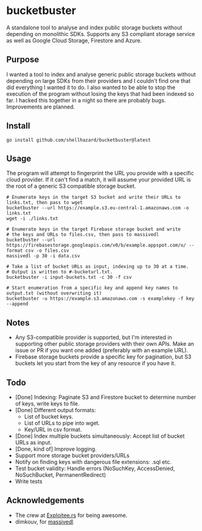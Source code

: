 # bucketbuster

A standalone tool to analyse and index public storage buckets without depending on monolithic SDKs. Supports any S3 compliant storage service as well as Google Cloud Storage, Firestore and Azure.

## Purpose

I wanted a tool to index and analyse generic public storage buckets without depending on large SDKs from their providers and I couldn't find one that did everything I wanted it to do. I also wanted to be able to stop the execution of the program without losing the keys that had been indexed so far. I hacked this together in a night so there are probably bugs. Improvements are planned.

## Install

```
go install github.com/shellhazard/bucketbuster@latest
```

## Usage

The program will attempt to fingerprint the URL you provide with a specific cloud provider. If it can't find a match, it will assume your provided URL is the root of a generic S3 compatible storage bucket.

```
# Enumerate keys in the target S3 bucket and write their URLs to links.txt, then pass to wget
bucketbuster --url https://example.s3.eu-central-1.amazonaws.com -o links.txt
wget -i ./links.txt

# Enumerate keys in the target Firebase storage bucket and write 
# the keys and URLs to files.csv, then pass to massivedl
bucketbuster --url https://firebasestorage.googleapis.com/v0/b/example.appspot.com/o/ --format csv -o files.csv
massivedl -p 30 -i data.csv

# Take a list of bucket URLs as input, indexing up to 30 at a time.
# Output is written to #-bucketurl.txt.
bucketbuster -i input-buckets.txt -c 30 -f csv

# Start enumeration from a specific key and append key names to output.txt (without overwriting it)
bucketbuster -u https://example.s3.amazonaws.com -s examplekey -f key --append
```

## Notes

- Any S3-compatible provider is supported, but I'm interested in supporting other public storage providers with their own APIs. Make an issue or PR if you want one added (preferably with an example URL).
- Firebase storage buckets provide a specific key for pagination, but S3 buckets let you start from the key of any resource if you have it.

## Todo

- [Done] Indexing: Paginate S3 and Firestore bucket to determine number of keys, write keys to file.
- [Done] Different output formats: 
	- List of bucket keys.
	- List of URLs to pipe into wget.
	- Key/URL in csv format.
- [Done] Index multiple buckets simultaneously: Accept list of bucket URLs as input.
- [Done, kind of] Improve logging.
- Support more storage bucket providers/URLs
- Notify on finding keys with dangerous file extensions: .sql etc.
- Test bucket validity: Handle errors (NoSuchKey, AccessDenied, NoSuchBucket, PermanentRedirect)
- Write tests

## Acknowledgements 

* The crew at [Exploitee.rs](https://exploitee.rs/) for being awesome.
* dimkouv, for [massivedl](https://github.com/dimkouv/massivedl)
